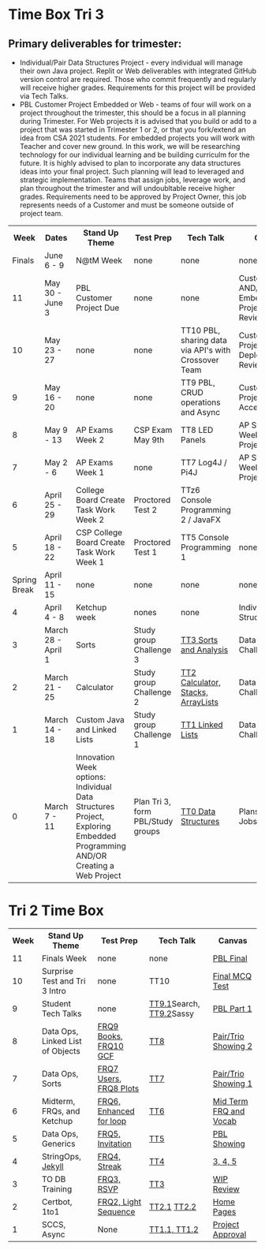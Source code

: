 # Time Box Tri 3
## Primary deliverables for trimester:
* Individual/Pair Data Structures Project - every individual will manage their own Java project.  Replit or Web deliverables with integrated GitHub version control are required.  Those who commit frequently and regularly will receive higher grades.  Requirements for this project will be provided via Tech Talks.
* PBL Customer Project Embedded or Web - teams of four will work on a project throughout the trimester, this should be a focus in all planning during Trimester.  For Web projects it is advised that you build or add to a project that was started in Trimester 1 or 2, or that you fork/extend an idea from CSA 2021 students.  For embedded projects you will work with Teacher and cover new ground.   In this work, we will be researching technology for our individual learning and be building curriculm for the future.   It is highly advised to plan to incorporate any data structures ideas into your final project.  Such planning will lead to leveraged and strategic implementation.  Teams that assign jobs, leverage work, and plan throughout the trimester and will undoubltable receive higher grades.  Requirements need to be approved by Project Owner, this job represents needs of a Customer and must be someone outside of project team.

<table>
   <tr>
    <th>Week</th>
    <th>Dates</th>
    <th>Stand Up Theme</th>
    <th>Test Prep</th>
    <th>Tech Talk</th>
    <th>Canvas</th>
   </tr>
   
   <tr>
    <td>Finals</td>
    <td>June 6 - 9</td>
    <td>N@tM Week</td>
    <td>none</td>
    <td>none</td>
    <td>none</td>
   </tr>
   
   <tr>
    <td>11</td>
    <td>May 30 - June 3</td>
    <td>PBL Customer Project Due</td>
    <td>none</td>
    <td>none</td>
    <td>Customer AND/OR Embedded Project Final Review</td>
   </tr>
   
   <tr>
    <td>10</td>
    <td>May 23 - 27</td>
    <td>none</td>
    <td>none</td>
    <td>TT10 PBL, sharing data via API's with Crossover Team</td>
    <td>Customer Project Deployment Review</td>
   </tr>
   
   <tr>
    <td>9</td>
    <td>May 16 - 20</td>
    <td>none</td>
    <td>none</td>
    <td>TT9 PBL, CRUD operations and Async</td>
    <td>Customer Project Feature Acceptance</td>
   </tr>
   
   <tr>
    <td>8</td>
    <td>May 9 - 13</td>
    <td>AP Exams Week 2</td>
    <td>CSP Exam May 9th</td>
    <td>TT8 LED Panels</td>
    <td>AP Study Week/Customer Project Coding</td>
   </tr>
   
   <tr>
    <td>7</td>
    <td>May 2 - 6</td>
    <td>AP Exams Week 1</td>
    <td>none</td>
    <td>TT7 Log4J / Pi4J</td>
    <td>AP Study Week/Customer Project Coding</td>
   </tr>
   
   <tr>
    <td>6</td>
    <td>April 25 - 29</td>
    <td>College Board Create Task Work Week 2</td>
    <td>Proctored Test 2</td>
    <td>TTz6 Console Programming 2 / JavaFX</td>
    <td></td>
   </tr>
   
   <tr>
    <td>5</td>
    <td>April 18 - 22</td>
    <td>CSP College Board Create Task Work Week 1</td>
    <td>Proctored Test 1</td>
    <td>TT5 Console Programming 1</td>
    <td>none</td>
   </tr>
   
   <tr>
    <td>Spring Break</td>
    <td>April 11 - 15</td>
    <td>none</td>
    <td>none</td>
    <td>none</td>
    <td>none</td>
   </tr>
   
   <tr>
    <td>4</td>
    <td>April 4 - 8</td>
    <td>Ketchup week</td>
    <td>nones</td>
    <td>none</td>
    <td>Individual Data Structures Final</td>
   </tr>
   
   <tr>
    <td>3</td>
    <td>March 28 - April 1</td>
    <td>Sorts</td>
    <td>Study group Challenge 3</td>
    <td><a href="https://github.com/nighthawkcoders/nighthawk_csa/wiki/Tri-3:-Tech-Talk-3:-Sorts">TT3 Sorts and Analysis</a></td>
    <td>Data Structures Challenge 3</td>
   </tr>

   <tr>
    <td>2</td>
    <td>March 21 - 25</td>
    <td>Calculator</td>
    <td>Study group Challenge 2</td>
    <td><a href="https://github.com/nighthawkcoders/nighthawk_csa/wiki/Tri-3:-Tech-Talk-2:-Calculator">TT2 Calculator, Stacks, ArrayLists</a></td>
    <td>Data Structures Challenge 2</td>
   </tr>
   
   <tr>
    <td>1</td>
    <td>March 14 - 18</td>
    <td>Custom Java and Linked Lists</td>
    <td>Study group Challenge 1</td>
    <td><a href="https://github.com/nighthawkcoders/nighthawk_csa/wiki/Tri-3:-Tech-Talk-1:-Linked-Lists-Part-2">TT1 Linked Lists</a></td>
    <td>Data Structures Challenge 1</td>
   </tr>
   
   <tr>
    <td>0</td>
    <td>March 7 - 11</td>
    <td>Innovation Week options: Individual Data Structures Project, Exploring Embedded Programming AND/OR Creating a Web Project</td>
    <td>Plan Tri 3, form PBL/Study groups</td>
    <td><a href="https://github.com/nighthawkcoders/nighthawk_csa/wiki/Tri-3:-Tech-Talk-0---Data-Structures">TT0 Data Structures</a></td>
    <td>Plans, Team, Jobs</td>
   </tr>
</table>


# Tri 2 Time Box

<table>
  <tr>
    <th>Week</th>
    <th>Stand Up Theme</th>
    <th>Test Prep</th>
    <th>Tech Talk</th>
    <th>Canvas</th>
  </tr>
  
  <tr>
    <td>11</td>
    <td>Finals Week</td>
    <td>none</td>
    <td>none</td>
    <td><a href="https://poway.instructure.com/courses/112428/assignments/2017440">PBL Final</a></td>
  </tr>
  
  <tr>
    <td>10</td>
    <td>Surprise Test and Tri 3 Intro</td>
    <td>none</td>
    <td>TT10</td>
    <td><a href="https://poway.instructure.com/courses/112428/assignments/2017439">Final MCQ Test</a></td>
  </tr>
  
  <tr>
    <td>9</td>
    <td>Student Tech Talks</td>
    <td>none</td>
    <td><a href="https://github.com/nighthawkcoders/nighthawk_csa/wiki/Tri-2:-Tech-Talk-9.1---Google-Search">TT9.1</a>Search, <a href="https://github.com/nighthawkcoders/nighthawk_csa/wiki/Tri-2:-Tech-Talk-9.2-Sassy">TT9.2</a>Sassy</td>
    <td><a href="https://poway.instructure.com/courses/112428/assignments/2017438">PBL Part 1</a></td>
  </tr>
  
  <tr>
    <td>8</td>
    <td>Data Ops, Linked List of Objects</td>
    <td><a href="https://apclassroom.collegeboard.org/8/assignments?quizId=589751&status=all-assigned">FRQ9 Books</a>, <a href="https://apclassroom.collegeboard.org/8/assignments?quizId=589756&status=all-assigned">FRQ10 GCF</a></td>
    <td><a href="https://github.com/nighthawkcoders/nighthawk_csa/wiki/Tri-2:-Tech-Talk-8:-Linked-Lists,-Queues,-Stacks">TT8</a></td>
    <td><a href="https://poway.instructure.com/courses/112428/assignments/2009100">Pair/Trio Showing 2</a></td>
  </tr>
  
  <tr>
    <td>7</td>
    <td>Data Ops, Sorts</td>
    <td><a href="https://apclassroom.collegeboard.org/8/assignments?quizId=589742&status=all-assigned">FRQ7 Users</a>, <a href="https://apclassroom.collegeboard.org/8/assignments?quizId=589746&status=all-assigned">FRQ8 Plots</a></td>
    <td><a href="https://github.com/nighthawkcoders/nighthawk_csa/wiki/Tri-2:-Tech-Talk-7-Sorts">TT7</a></td>
    <td><a href="https://poway.instructure.com/courses/112428/assignments/2009099">Pair/Trio Showing 1</a></td>
  </tr>
  
  <tr>
    <td>6</td>
    <td>Midterm, FRQs, and Ketchup</td>
    <td><a href="https://apclassroom.collegeboard.org/8/assignments?quizId=589737&status=all-assigned">FRQ6, Enhanced for loop</a></td>
    <td><a href="https://github.com/nighthawkcoders/nighthawk_csa/wiki/Tri-2:-Tech-Talk-6-FRQs-and-Vocab">TT6</a></td>
    <td><a href="https://poway.instructure.com/courses/112428/assignments/1995326">Mid Term FRQ and Vocab</a></td>
  </tr>
  
  <tr>
    <td>5</td>
    <td>Data Ops, Generics</td>
    <td><a href="https://apclassroom.collegeboard.org/8/assignments?quizId=589731">FRQ5, Invitation</a></td>
    <td><a href="https://github.com/nighthawkcoders/nighthawk_csa/wiki/Tri-2:-Tech-Talk-5-Data-Ops">TT5</a></td>
     <td><a href="https://poway.instructure.com/courses/112428/assignments/1967729">PBL Showing</a></td>
  </tr>
  <tr>
    <td>4</td>
    <td>StringOps, <a href="https://github.com/nighthawkcoders/nighthawk_csp/wiki/GitHub-Pages-and-Jekyll">Jekyll</a></td>
    <td><a href="https://apclassroom.collegeboard.org/8/assignments?quizId=589725">FRQ4, Streak</a></td>
    <td><a href="https://github.com/nighthawkcoders/nighthawk_csa/wiki/Tri-2:-Tech-Talk-4---String-Ops">TT4</a> </td>
    <td><a href="https://poway.instructure.com/courses/112428/assignments/1956807">3, 4, 5</a></td>
  </tr>
<tr>
    <td>3</td>
    <td>TO DB Training</td>
    <td><a href="https://apclassroom.collegeboard.org/8/assignments?quizId=589719">FRQ3, RSVP</a></td>
    <td><a href="">TT3</a></td>
    <td><a href="https://poway.instructure.com/courses/112435/assignments/1943665">WIP Review</a></td>
  </tr>
  <tr>
    <td>2</td>
    <td>Certbot, 1to1</td>
    <td><a href="https://apclassroom.collegeboard.org/8/assignments?quizId=589714">FRQ2, Light Sequence</a></td>
    <td><a href="">TT2.1</a> <a href="">TT2.2</a></td>
    <td><a href="https://poway.instructure.com/courses/112428/assignments/1943654">Home Pages</a></td>
  </tr>
  <tr>
    <td>1</td>
    <td>SCCS, Async</td>
    <td>None</td>
    <td><a href="https://github.com/nighthawkcoders/nighthawk_csa/wiki/Tri-2:-Tech-Talk-1.1---Organizing--Bootstrap-Files,-Templates-layouts,-and-Sassy">TT1.1, </a> <a href="">TT1.2</a></td>
    <td><a href="https://poway.instructure.com/courses/112428/assignments/1943429">Project Approval</a></td>
  </tr>
</table>
